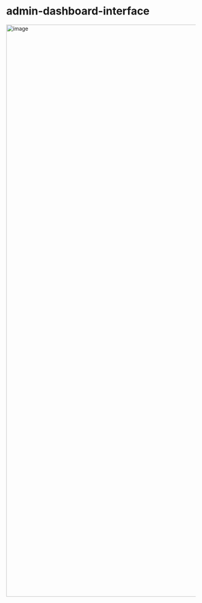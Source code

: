 # admin-dashboard-interface

<img width="2704" height="1518" alt="image" src="https://github.com/user-attachments/assets/efec6ae5-7c59-4697-a2e1-574dc7e868a2" />


